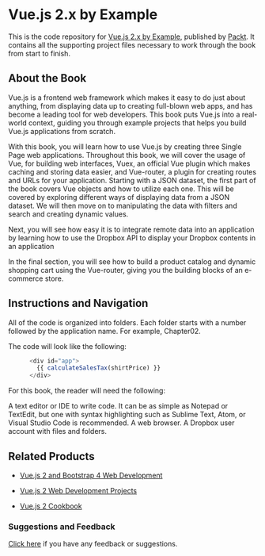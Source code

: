 # Vue.js 2.x by Example
This is the code repository for [Vue.js 2.x by Example](https://www.packtpub.com/application-development/vuejs-2x-example?utm_source=github&utm_medium=repository&utm_campaign=9781788293464), published by [Packt](https://www.packtpub.com/?utm_source=github). It contains all the supporting project files necessary to work through the book from start to finish.
## About the Book
Vue.js is a frontend web framework which makes it easy to do just about anything, from displaying data up to creating full-blown web apps, and has become a leading tool for web developers. This book puts Vue.js into a real-world context, guiding you through example projects that helps you build Vue.js applications from scratch.

With this book, you will learn how to use Vue.js by creating three Single Page web applications. Throughout this book, we will cover the usage of Vue, for building web interfaces, Vuex, an official Vue plugin which makes caching and storing data easier, and Vue-router, a plugin for creating routes and URLs for your application.
Starting with a JSON dataset, the first part of the book covers Vue objects and how to utilize each one. This will be covered by exploring different ways of displaying data from a JSON dataset. We will then move on to manipulating the data with filters and search and creating dynamic values.

Next, you will see how easy it is to integrate remote data into an application by learning how to use the Dropbox API to display your Dropbox contents in an application

In the final section, you will see how to build a product catalog and dynamic shopping cart using the Vue-router, giving you the building blocks of an e-commerce store.

## Instructions and Navigation
All of the code is organized into folders. Each folder starts with a number followed by the application name. For example, Chapter02.



The code will look like the following:
```js
      <div id="app">
        {{ calculateSalesTax(shirtPrice) }}
      </div>
```

For this book, the reader will need the following:

A text editor or IDE to write code. It can be as simple as Notepad or TextEdit, but one with syntax highlighting such as Sublime Text, Atom, or Visual Studio Code is recommended.
A web browser.
A Dropbox user account with files and folders.

## Related Products
* [Vue.js 2 and Bootstrap 4 Web Development](https://www.packtpub.com/web-development/vuejs-2-and-bootstrap-4-web-development?utm_source=github&utm_medium=repository&utm_campaign=9781788290920)

* [Vue.js 2 Web Development Projects](https://www.packtpub.com/web-development/vuejs-2-web-development-projects?utm_source=github&utm_medium=repository&utm_campaign=9781787127463)

* [Vue.js 2 Cookbook](https://www.packtpub.com/web-development/vuejs-2-cookbook?utm_source=github&utm_medium=repository&utm_campaign=9781786468093)

### Suggestions and Feedback
[Click here](https://docs.google.com/forms/d/e/1FAIpQLSe5qwunkGf6PUvzPirPDtuy1Du5Rlzew23UBp2S-P3wB-GcwQ/viewform) if you have any feedback or suggestions.
